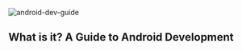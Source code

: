 ![android-dev-guide](https://raw.github.com/niranjan94/android-dev-guide/gh-pages/images/cover.jpg "android-dev-guide") 

## What is it? A Guide to Android Development
